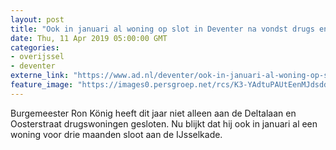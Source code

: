 ```yaml
---
layout: post
title: "Ook in januari al woning op slot in Deventer na vondst drugs en meerdere wapens"
date: Thu, 11 Apr 2019 05:00:00 GMT
categories: 
- overijssel 
- deventer 
externe_link: "https://www.ad.nl/deventer/ook-in-januari-al-woning-op-slot-in-deventer-na-vondst-drugs-en-meerdere-wapens~adab62c3/"
feature_image: "https://images0.persgroep.net/rcs/K3-YAdtuPAUtEenMJdsddQWQbKo/diocontent/145246584/_fitwidth/400/?appId=21791a8992982cd8da851550a453bd7f&quality=0.7"
---
```


Burgemeester Ron König heeft dit jaar niet alleen aan de Deltalaan en Oosterstraat drugswoningen gesloten. Nu blijkt dat hij ook in januari al een woning voor drie maanden sloot aan de IJsselkade.
